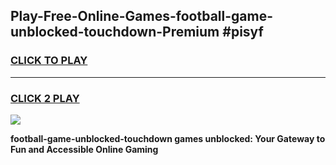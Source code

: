 
## Play-Free-Online-Games-football-game-unblocked-touchdown-Premium #pisyf
<h3>
<a href="https://premium.freeplayer.one?title=football-game-unblocked-touchdown&ref=8M">CLICK TO PLAY</a></h3>
<hr>

<h3>
<a href="https://premium.freeplayer.one?title=football-game-unblocked-touchdown&ref=8M">CLICK 2 PLAY</a>
  
</h3>

<a href="https://premium.freeplayer.one?title=football-game-unblocked-touchdown&ref=8M"><img src="https://clearcache.store/games.png"></a>


**football-game-unblocked-touchdown games unblocked: Your Gateway to Fun and Accessible Online Gaming**
